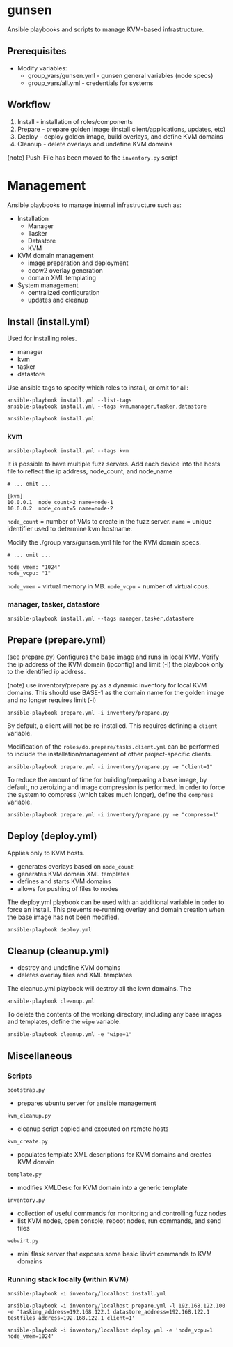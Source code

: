 # gunsen

Ansible playbooks and scripts to manage KVM-based infrastructure.

## Prerequisites
- Modify variables:
  - group_vars/gunsen.yml - gunsen general variables (node specs)
  - group_vars/all.yml - credentials for systems

## Workflow
1. Install - installation of roles/components
2. Prepare - prepare golden image (install client/applications, updates, etc)
3. Deploy - deploy golden image, build overlays, and define KVM domains
4. Cleanup - delete overlays and undefine KVM domains

(note) Push-File has been moved to the `inventory.py` script

# Management
Ansible playbooks to manage internal infrastructure such as:
  - Installation
    - Manager
    - Tasker
    - Datastore
    - KVM
  - KVM domain management
    - image preparation and deployment
    - qcow2 overlay generation
    - domain XML templating
  - System management
    - centralized configuration
    - updates and cleanup

## Install (install.yml)
Used for installing roles.
  - manager
  - kvm
  - tasker
  - datastore

Use ansible tags to specify which roles to install, or omit for all:
```
ansible-playbook install.yml --list-tags
ansible-playbook install.yml --tags kvm,manager,tasker,datastore

ansible-playbook install.yml
```

### kvm
```
ansible-playbook install.yml --tags kvm
```

It is possible to have multiple fuzz servers. Add each device
into the hosts file to reflect the ip address, node_count, and node_name
```
# ... omit ...

[kvm]
10.0.0.1  node_count=2 name=node-1
10.0.0.2  node_count=5 name=node-2
```
`node_count` = number of VMs to create in the fuzz server.
`name` = unique identifier used to determine kvm hostname.

Modify the ./group_vars/gunsen.yml file for the KVM domain specs.
```
# ... omit ...

node_vmem: "1024"
node_vcpu: "1"
```
`node_vmem` = virtual memory in MB.
`node_vcpu` = number of virtual cpus.

### manager, tasker, datastore
```
ansible-playbook install.yml --tags manager,tasker,datastore
```

## Prepare (prepare.yml)
(see prepare.py)
Configures the base image and runs in local KVM. Verify
the ip address of the KVM domain (ipconfig) and limit (-l)
the playbook only to the identified ip address.

(note) use inventory/prepare.py as a dynamic inventory for
  local KVM domains. This should use BASE-1 as the domain
  name for the golden image and no longer requires limit (-l)
```
ansible-playbook prepare.yml -i inventory/prepare.py
```

By default, a client will not be re-installed. This
requires defining a `client` variable.

Modification of the `roles/do.prepare/tasks.client.yml` can be performed
to include the installation/management of other project-specific clients.
```
ansible-playbook prepare.yml -i inventory/prepare.py -e "client=1"
```

To reduce the amount of time for building/preparing a base image,
by default, no zeroizing and image compression is performed. In
order to force the system to compress (which takes much longer),
define the `compress` variable.
```
ansible-playbook prepare.yml -i inventory/prepare.py -e "compress=1"
```

## Deploy (deploy.yml)
Applies only to KVM hosts.
  - generates overlays based on `node_count`
  - generates KVM domain XML templates
  - defines and starts KVM domains
  - allows for pushing of files to nodes

The deploy.yml playbook can be used with an additional variable
in order to force an install. This prevents re-running overlay
and domain creation when the base image has not been modified.
```
ansible-playbook deploy.yml
```

## Cleanup (cleanup.yml)
  - destroy and undefine KVM domains
  - deletes overlay files and XML templates

The cleanup.yml playbook will destroy all the kvm domains. The
```
ansible-playbook cleanup.yml
```

To delete the contents of the working directory, including
any base images and templates, define the `wipe` variable.
```
ansible-playbook cleanup.yml -e "wipe=1"
```

## Miscellaneous

### Scripts
`bootstrap.py`
  - prepares ubuntu server for ansible management

`kvm_cleanup.py`
  - cleanup script copied and executed on remote hosts

`kvm_create.py`
  - populates template XML descriptions for KVM domains and creates KVM domain

`template.py`
  - modifies XMLDesc for KVM domain into a generic template

`inventory.py`
  - collection of useful commands for monitoring and controlling fuzz nodes
  - list KVM nodes, open console, reboot nodes, run commands, and send files

`webvirt.py`
  - mini flask server that exposes some basic libvirt commands to KVM domains


### Running stack locally (within KVM)
```
ansible-playbook -i inventory/localhost install.yml

ansible-playbook -i inventory/localhost prepare.yml -l 192.168.122.100 -e 'tasking_address=192.168.122.1 datastore_address=192.168.122.1 testfiles_address=192.168.122.1 client=1'

ansible-playbook -i inventory/localhost deploy.yml -e 'node_vcpu=1 node_vmem=1024'
```
